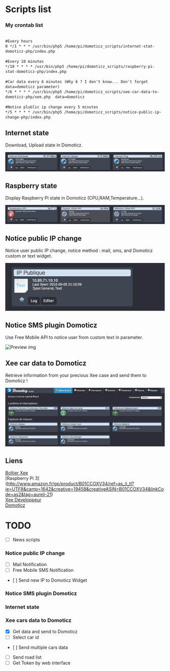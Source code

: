 # Scripts list

### My crontab list

```crontab

#Every hours
0 */1 * * * /usr/bin/php5 /home/pi/domoticz_scripts/internet-stat-domoticz-php/index.php

#Every 10 minutes
*/10 * * * * /usr/bin/php5 /home/pi/domoticz_scripts/raspberry-pi-stat-domoticz-php/index.php

#Car data every 6 minutes (Why 6 ? I don't know... Don't forget data=domoticz parameter)
*/6 * * * * /usr/bin/php5 /home/pi/domoticz_scripts/xee-car-data-to-domoticz-php/xee.php  data=domoticz

#Notice plublic ip change every 5 minutes
*/5 * * * * /usr/bin/php5 /home/pi/domoticz_scripts/notice-public-ip-change-php/index.php

```

## Internet state
Download, Upload state in Domoticz.

![Preview img](internet-stat-domoticz-php/screen/domoticz_inter_stat.png)

## Raspberry state
Display Raspberry Pi state in Domoticz (CPU,RAM,Temperature...).

![Preview img](raspberry-pi-stat-domoticz-php/screen/pi-stat.png)

## Notice public IP change
Notice user public IP change, notice method : mail, sms, and Domoticz custom or text widget.

![Preview img](notice-public-ip-change-php/screen/notice-ip-screen.png)

## Notice SMS plugin Domoticz
Use Free Mobile API to notice user from custom text in parameter.

![Preview img](notice-sms-free-api-php/screen/screen.png)


## Xee car data to Domoticz
Retrieve information from your precious Xee case and send them to Domoticz !

![Preview img](xee-car-data-to-domoticz-php/screen/cap_domoticz.png)

## Liens
[Boîtier Xee](http://www.amazon.fr/gp/product/B01AIE4CHE/ref=as_li_tl?ie=UTF8&camp=1642&creative=6746&creativeASIN=B01AIE4CHE&linkCode=as2&tag=aureli-21)<br />
[Raspberry Pi 3] (http://www.amazon.fr/gp/product/B01CCOXV34/ref=as_li_tl?ie=UTF8&camp=1642&creative=19458&creativeASIN=B01CCOXV34&linkCode=as2&tag=aureli-21)<br />
[Xee Développeur](https://developer.xee.com/)<br />
[Domoticz](https://domoticz.com/)<br />

# TODO

- [ ] News scripts

### Notice public IP change

- [ ] Mail Notification
- [ ] Free Mobile SMS Notification
- [ ] Send new IP to Domoticz Widget

### Notice SMS plugin Domoticz

### Internet state

### Xee cars data to Domoticz

- [X] Get data and send to Domoticz
- [ ] Select car id
- [ ] Send multiple cars data
- [ ] Send road list
- [ ] Get Token by web interface
